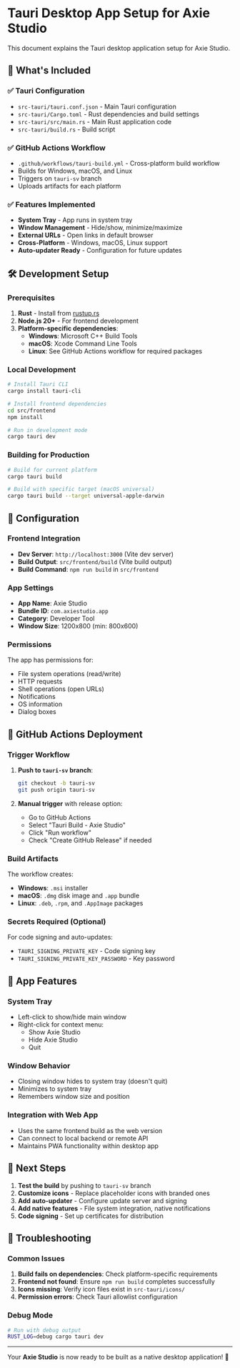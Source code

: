 # Tauri Desktop App Setup for Axie Studio

This document explains the Tauri desktop application setup for Axie Studio.

## 🚀 What's Included

### ✅ **Tauri Configuration**
- `src-tauri/tauri.conf.json` - Main Tauri configuration
- `src-tauri/Cargo.toml` - Rust dependencies and build settings
- `src-tauri/src/main.rs` - Main Rust application code
- `src-tauri/build.rs` - Build script

### ✅ **GitHub Actions Workflow**
- `.github/workflows/tauri-build.yml` - Cross-platform build workflow
- Builds for Windows, macOS, and Linux
- Triggers on `tauri-sv` branch
- Uploads artifacts for each platform

### ✅ **Features Implemented**
- **System Tray** - App runs in system tray
- **Window Management** - Hide/show, minimize/maximize
- **External URLs** - Open links in default browser
- **Cross-Platform** - Windows, macOS, Linux support
- **Auto-updater Ready** - Configuration for future updates

## 🛠️ Development Setup

### Prerequisites
1. **Rust** - Install from [rustup.rs](https://rustup.rs/)
2. **Node.js 20+** - For frontend development
3. **Platform-specific dependencies**:
   - **Windows**: Microsoft C++ Build Tools
   - **macOS**: Xcode Command Line Tools
   - **Linux**: See GitHub Actions workflow for required packages

### Local Development
```bash
# Install Tauri CLI
cargo install tauri-cli

# Install frontend dependencies
cd src/frontend
npm install

# Run in development mode
cargo tauri dev
```

### Building for Production
```bash
# Build for current platform
cargo tauri build

# Build with specific target (macOS universal)
cargo tauri build --target universal-apple-darwin
```

## 🔧 Configuration

### Frontend Integration
- **Dev Server**: `http://localhost:3000` (Vite dev server)
- **Build Output**: `src/frontend/build` (Vite build output)
- **Build Command**: `npm run build` in `src/frontend`

### App Settings
- **App Name**: Axie Studio
- **Bundle ID**: `com.axiestudio.app`
- **Category**: Developer Tool
- **Window Size**: 1200x800 (min: 800x600)

### Permissions
The app has permissions for:
- File system operations (read/write)
- HTTP requests
- Shell operations (open URLs)
- Notifications
- OS information
- Dialog boxes

## 🚀 GitHub Actions Deployment

### Trigger Workflow
1. **Push to `tauri-sv` branch**:
   ```bash
   git checkout -b tauri-sv
   git push origin tauri-sv
   ```

2. **Manual trigger** with release option:
   - Go to GitHub Actions
   - Select "Tauri Build - Axie Studio"
   - Click "Run workflow"
   - Check "Create GitHub Release" if needed

### Build Artifacts
The workflow creates:
- **Windows**: `.msi` installer
- **macOS**: `.dmg` disk image and `.app` bundle
- **Linux**: `.deb`, `.rpm`, and `.AppImage` packages

### Secrets Required (Optional)
For code signing and auto-updates:
- `TAURI_SIGNING_PRIVATE_KEY` - Code signing key
- `TAURI_SIGNING_PRIVATE_KEY_PASSWORD` - Key password

## 📱 App Features

### System Tray
- Left-click to show/hide main window
- Right-click for context menu:
  - Show Axie Studio
  - Hide Axie Studio
  - Quit

### Window Behavior
- Closing window hides to system tray (doesn't quit)
- Minimizes to system tray
- Remembers window size and position

### Integration with Web App
- Uses the same frontend build as the web version
- Can connect to local backend or remote API
- Maintains PWA functionality within desktop app

## 🔄 Next Steps

1. **Test the build** by pushing to `tauri-sv` branch
2. **Customize icons** - Replace placeholder icons with branded ones
3. **Add auto-updater** - Configure update server and signing
4. **Add native features** - File system integration, native notifications
5. **Code signing** - Set up certificates for distribution

## 🐛 Troubleshooting

### Common Issues
1. **Build fails on dependencies**: Check platform-specific requirements
2. **Frontend not found**: Ensure `npm run build` completes successfully
3. **Icons missing**: Verify icon files exist in `src-tauri/icons/`
4. **Permission errors**: Check Tauri allowlist configuration

### Debug Mode
```bash
# Run with debug output
RUST_LOG=debug cargo tauri dev
```

---

Your **Axie Studio** is now ready to be built as a native desktop application! 🎉
